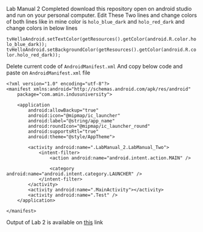 Lab Manual 2 Completed download this repository open on android studio and run on your personal computer.
Edit These Two lines and change colors of both lines like in mine color is ```holo_blue_dark``` and ```holo_red_dark``` and change colors in below lines

```tvHelloAndroid.setTextColor(getResources().getColor(android.R.color.holo_blue_dark));```
```tvHelloAndroid.setBackgroundColor(getResources().getColor(android.R.color.holo_red_dark));```

Delete current code of ```AndroidManifest.xml``` And copy below code and paste on ```AndroidManifest.xml``` file
```
<?xml version="1.0" encoding="utf-8"?>
<manifest xmlns:android="http://schemas.android.com/apk/res/android"
    package="com.amin.indusuniversity">

    <application
        android:allowBackup="true"
        android:icon="@mipmap/ic_launcher"
        android:label="@string/app_name"
        android:roundIcon="@mipmap/ic_launcher_round"
        android:supportsRtl="true"
        android:theme="@style/AppTheme">
        
        <activity android:name=".LabManual_2.LabManual_Two">
            <intent-filter>
                <action android:name="android.intent.action.MAIN" />

                <category android:name="android.intent.category.LAUNCHER" />
            </intent-filter>
        </activity>
        <activity android:name=".MainActivity"></activity>
        <activity android:name=".Test" />
    </application>

</manifest>
```

Output of Lab 2 is available on [this](https://drive.google.com/drive/folders/11Em5MU9ALn7valgCm4eg9eGUMhaovQHG?usp=sharing) link
